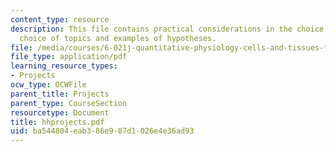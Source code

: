```yaml
---
content_type: resource
description: This file contains practical considerations in the choice of a topic,
  choice of topics and examples of hypotheses.
file: /media/courses/6-021j-quantitative-physiology-cells-and-tissues-fall-2004/ba544804eab386e987d1026e4e36ad93_hhprojects.pdf
file_type: application/pdf
learning_resource_types:
- Projects
ocw_type: OCWFile
parent_title: Projects
parent_type: CourseSection
resourcetype: Document
title: hhprojects.pdf
uid: ba544804-eab3-86e9-87d1-026e4e36ad93
---
```

